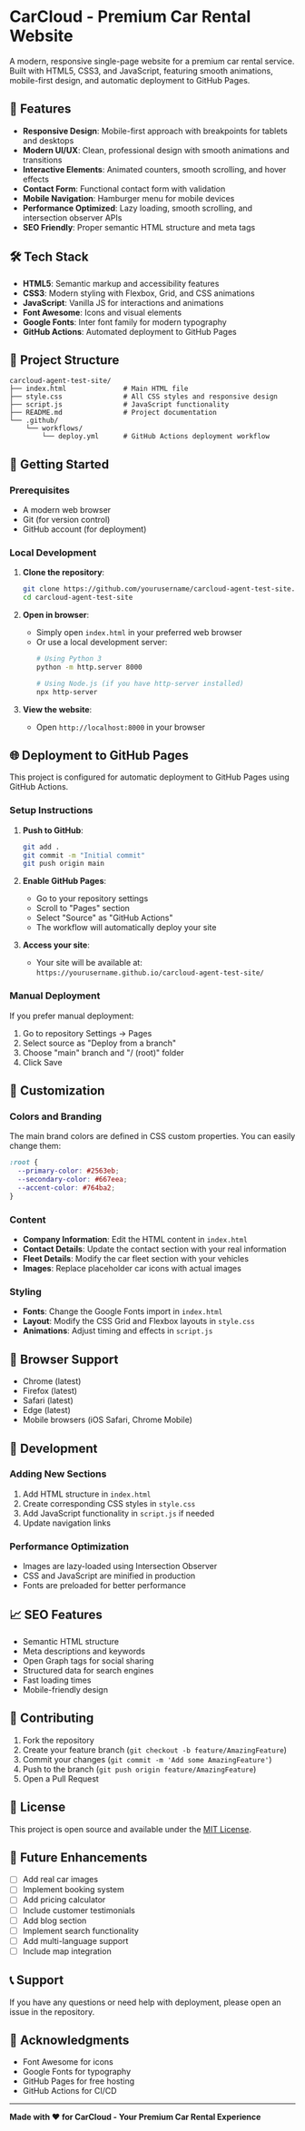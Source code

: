 # CarCloud - Premium Car Rental Website

A modern, responsive single-page website for a premium car rental service. Built with HTML5, CSS3, and JavaScript, featuring smooth animations, mobile-first design, and automatic deployment to GitHub Pages.

## 🚗 Features

- **Responsive Design**: Mobile-first approach with breakpoints for tablets and desktops
- **Modern UI/UX**: Clean, professional design with smooth animations and transitions
- **Interactive Elements**: Animated counters, smooth scrolling, and hover effects
- **Contact Form**: Functional contact form with validation
- **Mobile Navigation**: Hamburger menu for mobile devices
- **Performance Optimized**: Lazy loading, smooth scrolling, and intersection observer APIs
- **SEO Friendly**: Proper semantic HTML structure and meta tags

## 🛠️ Tech Stack

- **HTML5**: Semantic markup and accessibility features
- **CSS3**: Modern styling with Flexbox, Grid, and CSS animations
- **JavaScript**: Vanilla JS for interactions and animations
- **Font Awesome**: Icons and visual elements
- **Google Fonts**: Inter font family for modern typography
- **GitHub Actions**: Automated deployment to GitHub Pages

## 📁 Project Structure

```
carcloud-agent-test-site/
├── index.html              # Main HTML file
├── style.css               # All CSS styles and responsive design
├── script.js               # JavaScript functionality
├── README.md               # Project documentation
└── .github/
    └── workflows/
        └── deploy.yml      # GitHub Actions deployment workflow
```

## 🚀 Getting Started

### Prerequisites

- A modern web browser
- Git (for version control)
- GitHub account (for deployment)

### Local Development

1. **Clone the repository**:
   ```bash
   git clone https://github.com/yourusername/carcloud-agent-test-site.git
   cd carcloud-agent-test-site
   ```

2. **Open in browser**:
   - Simply open `index.html` in your preferred web browser
   - Or use a local development server:
     ```bash
     # Using Python 3
     python -m http.server 8000
     
     # Using Node.js (if you have http-server installed)
     npx http-server
     ```

3. **View the website**:
   - Open `http://localhost:8000` in your browser

## 🌐 Deployment to GitHub Pages

This project is configured for automatic deployment to GitHub Pages using GitHub Actions.

### Setup Instructions

1. **Push to GitHub**:
   ```bash
   git add .
   git commit -m "Initial commit"
   git push origin main
   ```

2. **Enable GitHub Pages**:
   - Go to your repository settings
   - Scroll to "Pages" section
   - Select "Source" as "GitHub Actions"
   - The workflow will automatically deploy your site

3. **Access your site**:
   - Your site will be available at: `https://yourusername.github.io/carcloud-agent-test-site/`

### Manual Deployment

If you prefer manual deployment:

1. Go to repository Settings → Pages
2. Select source as "Deploy from a branch"
3. Choose "main" branch and "/ (root)" folder
4. Click Save

## 🎨 Customization

### Colors and Branding

The main brand colors are defined in CSS custom properties. You can easily change them:

```css
:root {
  --primary-color: #2563eb;
  --secondary-color: #667eea;
  --accent-color: #764ba2;
}
```

### Content

- **Company Information**: Edit the HTML content in `index.html`
- **Contact Details**: Update the contact section with your real information
- **Fleet Details**: Modify the car fleet section with your vehicles
- **Images**: Replace placeholder car icons with actual images

### Styling

- **Fonts**: Change the Google Fonts import in `index.html`
- **Layout**: Modify the CSS Grid and Flexbox layouts in `style.css`
- **Animations**: Adjust timing and effects in `script.js`

## 📱 Browser Support

- Chrome (latest)
- Firefox (latest)
- Safari (latest)
- Edge (latest)
- Mobile browsers (iOS Safari, Chrome Mobile)

## 🔧 Development

### Adding New Sections

1. Add HTML structure in `index.html`
2. Create corresponding CSS styles in `style.css`
3. Add JavaScript functionality in `script.js` if needed
4. Update navigation links

### Performance Optimization

- Images are lazy-loaded using Intersection Observer
- CSS and JavaScript are minified in production
- Fonts are preloaded for better performance

## 📈 SEO Features

- Semantic HTML structure
- Meta descriptions and keywords
- Open Graph tags for social sharing
- Structured data for search engines
- Fast loading times
- Mobile-friendly design

## 🤝 Contributing

1. Fork the repository
2. Create your feature branch (`git checkout -b feature/AmazingFeature`)
3. Commit your changes (`git commit -m 'Add some AmazingFeature'`)
4. Push to the branch (`git push origin feature/AmazingFeature`)
5. Open a Pull Request

## 📄 License

This project is open source and available under the [MIT License](LICENSE).

## 🎯 Future Enhancements

- [ ] Add real car images
- [ ] Implement booking system
- [ ] Add pricing calculator
- [ ] Include customer testimonials
- [ ] Add blog section
- [ ] Implement search functionality
- [ ] Add multi-language support
- [ ] Include map integration

## 📞 Support

If you have any questions or need help with deployment, please open an issue in the repository.

## 🙏 Acknowledgments

- Font Awesome for icons
- Google Fonts for typography
- GitHub Pages for free hosting
- GitHub Actions for CI/CD

---

**Made with ❤️ for CarCloud - Your Premium Car Rental Experience** 